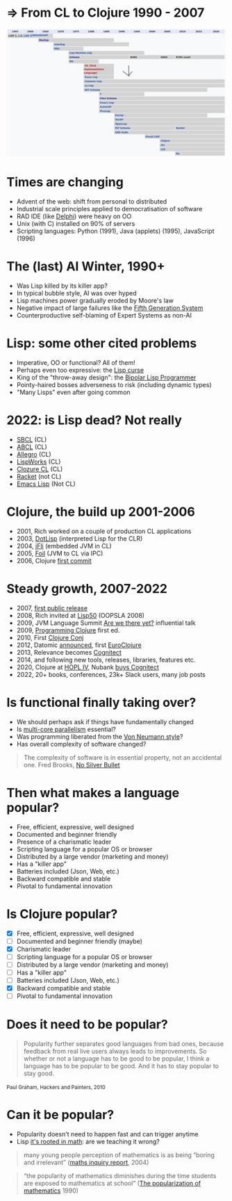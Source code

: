 # => From CL to Clojure 1990 - 2007

<img src="https://raw.githubusercontent.com/reborg/lisp-history-talk/master/20220607-lnd-clojurians/media/timeline-2.png" width="600">

# Times are changing

* Advent of the web: shift from personal to distributed
* Industrial scale principles applied to democratisation of software
* RAD IDE (like [Delphi](https://en.wikipedia.org/wiki/Delphi_(software))) were heavy on OO
* Unix (with C) installed on 90% of servers
* Scripting languages: Python (1991), Java (applets) (1995), JavaScript (1996)

# The (last) AI Winter, 1990+

* Was Lisp killed by its killer app?
* In typical bubble style, AI was over hyped
* Lisp machines power gradually eroded by Moore's law
* Negative impact of large failures like the [Fifth Generation System](https://en.wikipedia.org/wiki/Fifth_Generation_Computer_Systems#Failure)
* Counterproductive self-blaming of Expert Systems as non-AI

# Lisp: some other cited problems

* Imperative, OO or functional? All of them!
* Perhaps even too expressive: the [Lisp curse](http://www.winestockwebdesign.com/Essays/Lisp_Curse.html)
* King of the "throw-away design": the [Bipolar Lisp Programmer](https://www.marktarver.com/bipolar.html)
* Pointy-haired bosses adverseness to risk (including dynamic types)
* "Many Lisps" even after going common

# 2022: is Lisp dead? Not really

* [SBCL](http://www.sbcl.org/) (CL)
* [ABCL](https://armedbear.common-lisp.dev/) (CL)
* [Allegro](https://franz.com/products/allegro-common-lisp/) (CL)
* [LispWorks](http://www.lispworks.com/) (CL)
* [Clozure CL](https://github.com/Clozure/ccl) (CL)
* [Racket](https://racket-lang.org/) (not CL)
* [Emacs Lisp](https://www.gnu.org/software/emacs/manual/html_node/elisp/) (Not CL)

# Clojure, the build up 2001-2006

* 2001, Rich worked on a couple of production CL applications
* 2003, [DotLisp](http://dotlisp.sourceforge.net/dotlisp.htm) (interpreted Lisp for the CLR)
* 2004, [jFli](http://jfli.sourceforge.net/) (embedded JVM in CL)
* 2005, [Foil](http://foil.sourceforge.net/) (JVM to CL via IPC)
* 2006, Clojure [first commit](https://sourceforge.net/p/clojure/code/1/)

# Steady growth, 2007-2022

* 2007, [first public release](https://sourceforge.net/projects/clojure/files/clojure/20070922/)
* 2008, Rich invited at [Lisp50](http://lisp50.blogspot.com/2008/10/lisp50-schedule-is-now-available.html) (OOPSLA 2008)
* 2009, JVM Language Summit [Are we there yet?](https://www.infoq.com/presentations/Are-We-There-Yet-Rich-Hickey/) influential talk
* 2009, [Programming Clojure](https://www.amazon.co.uk/Programming-Clojure-Pragmatic-Programmers-Halloway/dp/1934356336) first ed.
* 2010, First [Clojure Conj](https://web.archive.org/web/20100822131230/http://first.clojure-conj.org/)
* 2012, Datomic [announced](http://blog.fogus.me/2012/03/05/datomic/), first [EuroClojure](https://web.archive.org/web/20120210173552/http://euroclojure.com/2012/)
* 2013, Relevance becomes [Cognitect](https://www.cognitect.com/blog/2013/09/16/relevance-and-metadata-partners-join-forces-to-become-cognitect)
* 2014, and following new tools, releases, libraries, features etc.
* 2020, Clojure at [HOPL IV](https://hopl4.sigplan.org/details/hopl-4-papers/9/A-History-of-Clojure), Nubank [buys Cognitect](https://building.nubank.com.br/nubank-acquires-cognitect-press-release/)
* 2022, 20+ books, conferences, 23k+ Slack users, many job posts

# Is functional finally taking over?

* We should perhaps ask if things have fundamentally changed
* Is [multi-core parallelism](https://stackoverflow.com/questions/2835801/why-hasnt-functional-programming-taken-over-yet) essential?
* Was programming liberated from the [Von Neumann style](https://dl.acm.org/doi/pdf/10.1145/359576.359579)?
* Has overall complexity of software changed?

> The complexity of software is in essential property, not an accidental one. Fred Brooks, [No Silver Bullet](https://web.archive.org/web/20160910002130/http://worrydream.com/refs/Brooks-NoSilverBullet.pdf)

# Then what makes a language popular?

* Free, efficient, expressive, well designed
* Documented and beginner friendly
* Presence of a charismatic leader
* Scripting language for a popular OS or browser
* Distributed by a large vendor (marketing and money)
* Has a "killer app"
* Batteries included (Json, Web, etc.)
* Backward compatible and stable
* Pivotal to fundamental innovation

# Is Clojure popular?

* [x] Free, efficient, expressive, well designed
* [ ] Documented and beginner friendly (maybe)
* [x] Charismatic leader
* [ ] Scripting language for a popular OS or browser
* [ ] Distributed by a large vendor (marketing and money)
* [ ] Has a "killer app"
* [ ] Batteries included (Json, Web, etc.)
* [x] Backward compatible and stable
* [ ] Pivotal to fundamental innovation

# Does it need to be popular?

> Popularity further separates good languages from bad ones, because feedback from real live users always leads to improvements. So whether or not a language has to be good to be popular, I think a language has to be popular to be good. And it has to stay popular to stay good.

<small>Paul Graham, Hackers and Painters, 2010</small>

# Can it be popular?

* Popularity doesn't need to happen fast and can trigger anytime
* Lisp [it's rooted in math](http://www.paulgraham.com/icad.html): are we teaching it wrong?

> many young people perception of mathematics is as being “boring and irrelevant” ([maths inquiry report](https://dera.ioe.ac.uk/4873/1/MathsInquiryFinalReport.pdf), 2004)

> “the popularity of mathematics diminishes during the time students are exposed to mathematics at school” ([The popularization of mathematics](https://www.worldcat.org/title/popularization-of-mathematics/oclc/23020125) 1990)
